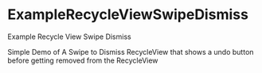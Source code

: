 # ExampleRecycleViewSwipeDismiss
Example Recycle View Swipe Dismiss

Simple Demo of A Swipe to Dismiss RecycleView that shows a undo button before getting removed from the RecycleView
